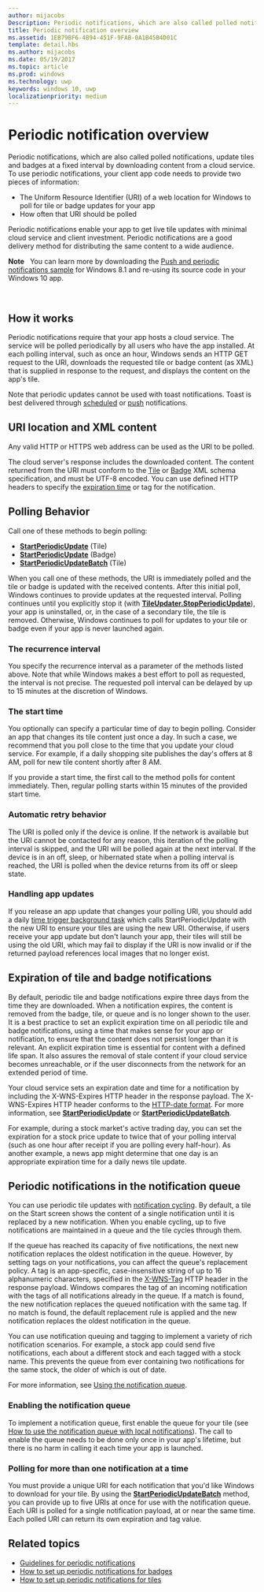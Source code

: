 ```yaml
---
author: mijacobs
Description: Periodic notifications, which are also called polled notifications, update tiles and badges at a fixed interval by downloading content from a cloud service.
title: Periodic notification overview
ms.assetid: 1EB79BF6-4B94-451F-9FAB-0A1B45B4D01C
template: detail.hbs
ms.author: mijacobs
ms.date: 05/19/2017
ms.topic: article
ms.prod: windows
ms.technology: uwp
keywords: windows 10, uwp
localizationpriority: medium
---
```

# Periodic notification overview
 


Periodic notifications, which are also called polled notifications, update tiles and badges at a fixed interval by downloading content from a cloud service. To use periodic notifications, your client app code needs to provide two pieces of information:

-   The Uniform Resource Identifier (URI) of a web location for Windows to poll for tile or badge updates for your app
-   How often that URI should be polled

Periodic notifications enable your app to get live tile updates with minimal cloud service and client investment. Periodic notifications are a good delivery method for distributing the same content to a wide audience.

**Note**   You can learn more by downloading the [Push and periodic notifications sample](http://go.microsoft.com/fwlink/p/?linkid=231476) for Windows 8.1 and re-using its source code in your Windows 10 app.

 

## How it works


Periodic notifications require that your app hosts a cloud service. The service will be polled periodically by all users who have the app installed. At each polling interval, such as once an hour, Windows sends an HTTP GET request to the URI, downloads the requested tile or badge content (as XML) that is supplied in response to the request, and displays the content on the app's tile.

Note that periodic updates cannot be used with toast notifications. Toast is best delivered through [scheduled](https://msdn.microsoft.com/library/windows/apps/hh465417) or [push](https://msdn.microsoft.com/library/windows/apps/xaml/hh868252) notifications.

## URI location and XML content


Any valid HTTP or HTTPS web address can be used as the URI to be polled.

The cloud server's response includes the downloaded content. The content returned from the URI must conform to the [Tile](adaptive-tiles-schema.md) or [Badge](https://msdn.microsoft.com/library/windows/apps/br212851) XML schema specification, and must be UTF-8 encoded. You can use defined HTTP headers to specify the [expiration time](#expiration-of-tile-and-badge-notifications) or tag for the notification.

## Polling Behavior


Call one of these methods to begin polling:

-   [**StartPeriodicUpdate**](https://msdn.microsoft.com/library/windows/apps/hh701684) (Tile)
-   [**StartPeriodicUpdate**](https://msdn.microsoft.com/library/windows/apps/hh701611) (Badge)
-   [**StartPeriodicUpdateBatch**](https://msdn.microsoft.com/library/windows/apps/hh967945) (Tile)

When you call one of these methods, the URI is immediately polled and the tile or badge is updated with the received contents. After this initial poll, Windows continues to provide updates at the requested interval. Polling continues until you explicitly stop it (with [**TileUpdater.StopPeriodicUpdate**](https://msdn.microsoft.com/library/windows/apps/hh701697)), your app is uninstalled, or, in the case of a secondary tile, the tile is removed. Otherwise, Windows continues to poll for updates to your tile or badge even if your app is never launched again.

### The recurrence interval

You specify the recurrence interval as a parameter of the methods listed above. Note that while Windows makes a best effort to poll as requested, the interval is not precise. The requested poll interval can be delayed by up to 15 minutes at the discretion of Windows.

### The start time

You optionally can specify a particular time of day to begin polling. Consider an app that changes its tile content just once a day. In such a case, we recommend that you poll close to the time that you update your cloud service. For example, if a daily shopping site publishes the day's offers at 8 AM, poll for new tile content shortly after 8 AM.

If you provide a start time, the first call to the method polls for content immediately. Then, regular polling starts within 15 minutes of the provided start time.

### Automatic retry behavior

The URI is polled only if the device is online. If the network is available but the URI cannot be contacted for any reason, this iteration of the polling interval is skipped, and the URI will be polled again at the next interval. If the device is in an off, sleep, or hibernated state when a polling interval is reached, the URI is polled when the device returns from its off or sleep state.

### Handling app updates

If you release an app update that changes your polling URI, you should add a daily [time trigger background task](../../../launch-resume/run-a-background-task-on-a-timer-.md) which calls StartPeriodicUpdate with the new URI to ensure your tiles are using the new URI. Otherwise, if users receive your app update but don't launch your app, their tiles will still be using the old URI, which may fail to display if the URI is now invalid or if the returned payload references local images that no longer exist.

## Expiration of tile and badge notifications


By default, periodic tile and badge notifications expire three days from the time they are downloaded. When a notification expires, the content is removed from the badge, tile, or queue and is no longer shown to the user. It is a best practice to set an explicit expiration time on all periodic tile and badge notifications, using a time that makes sense for your app or notification, to ensure that the content does not persist longer than it is relevant. An explicit expiration time is essential for content with a defined life span. It also assures the removal of stale content if your cloud service becomes unreachable, or if the user disconnects from the network for an extended period of time.

Your cloud service sets an expiration date and time for a notification by including the X-WNS-Expires HTTP header in the response payload. The X-WNS-Expires HTTP header conforms to the [HTTP-date format](http://go.microsoft.com/fwlink/p/?linkid=253706). For more information, see [**StartPeriodicUpdate**](https://msdn.microsoft.com/library/windows/apps/hh701684) or [**StartPeriodicUpdateBatch**](https://msdn.microsoft.com/library/windows/apps/hh967945).

For example, during a stock market's active trading day, you can set the expiration for a stock price update to twice that of your polling interval (such as one hour after receipt if you are polling every half-hour). As another example, a news app might determine that one day is an appropriate expiration time for a daily news tile update.

## Periodic notifications in the notification queue


You can use periodic tile updates with [notification cycling](https://msdn.microsoft.com/library/windows/apps/hh781199). By default, a tile on the Start screen shows the content of a single notification until it is replaced by a new notification. When you enable cycling, up to five notifications are maintained in a queue and the tile cycles through them.

If the queue has reached its capacity of five notifications, the next new notification replaces the oldest notification in the queue. However, by setting tags on your notifications, you can affect the queue's replacement policy. A tag is an app-specific, case-insensitive string of up to 16 alphanumeric characters, specified in the [X-WNS-Tag](https://msdn.microsoft.com/library/windows/apps/hh465435.aspx#pncodes_x_wns_tag) HTTP header in the response payload. Windows compares the tag of an incoming notification with the tags of all notifications already in the queue. If a match is found, the new notification replaces the queued notification with the same tag. If no match is found, the default replacement rule is applied and the new notification replaces the oldest notification in the queue.

You can use notification queuing and tagging to implement a variety of rich notification scenarios. For example, a stock app could send five notifications, each about a different stock and each tagged with a stock name. This prevents the queue from ever containing two notifications for the same stock, the older of which is out of date.

For more information, see [Using the notification queue](https://msdn.microsoft.com/library/windows/apps/hh781199).

### Enabling the notification queue

To implement a notification queue, first enable the queue for your tile (see [How to use the notification queue with local notifications](https://msdn.microsoft.com/library/windows/apps/hh465429)). The call to enable the queue needs to be done only once in your app's lifetime, but there is no harm in calling it each time your app is launched.

### Polling for more than one notification at a time

You must provide a unique URI for each notification that you'd like Windows to download for your tile. By using the [**StartPeriodicUpdateBatch**](https://msdn.microsoft.com/library/windows/apps/hh967945) method, you can provide up to five URIs at once for use with the notification queue. Each URI is polled for a single notification payload, at or near the same time. Each polled URI can return its own expiration and tag value.

## Related topics


* [Guidelines for periodic notifications](https://msdn.microsoft.com/library/windows/apps/hh761461)
* [How to set up periodic notifications for badges](https://msdn.microsoft.com/library/windows/apps/hh761476)
* [How to set up periodic notifications for tiles](https://msdn.microsoft.com/library/windows/apps/hh761476)
 
